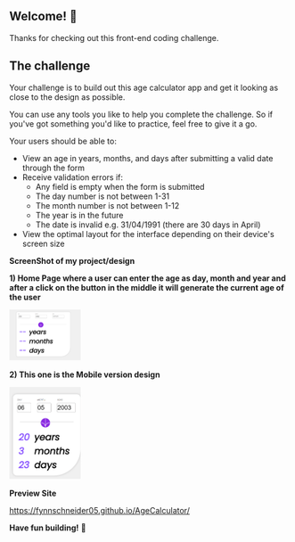 ## Welcome! 👋

Thanks for checking out this front-end coding challenge.


## The challenge

Your challenge is to build out this age calculator app and get it looking as close to the design as possible.

You can use any tools you like to help you complete the challenge. So if you've got something you'd like to practice, feel free to give it a go.

Your users should be able to: 

- View an age in years, months, and days after submitting a valid date through the form
- Receive validation errors if:
  - Any field is empty when the form is submitted
  - The day number is not between 1-31
  - The month number is not between 1-12
  - The year is in the future
  - The date is invalid e.g. 31/04/1991 (there are 30 days in April)
- View the optimal layout for the interface depending on their device's screen size

**ScreenShot of my project/design**

**1) Home Page where a user can enter the age as day, month and year and after a click on the button in the middle it will generate the current age of the user**

<img src="./images/ScreenshotDesktop.png" width="128"/>

**2) This one is the Mobile version design**

<img src="./images/ScreenshotMobile.png" width="128"/>

**Preview Site**

https://fynnschneider05.github.io/AgeCalculator/

**Have fun building!** 🚀
